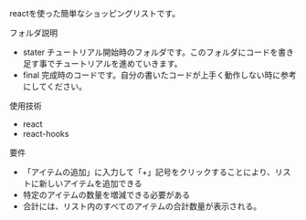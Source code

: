 reactを使った簡単なショッピングリストです。

フォルダ説明
- stater チュートリアル開始時のフォルダです。このフォルダにコードを書き足す事でチュートリアルを進めていきます。
- final 完成時のコードです。自分の書いたコードが上手く動作しない時に参考にしてください。

使用技術
- react
- react-hooks

要件
- 「アイテムの追加」に入力して「+」記号をクリックすることにより、リストに新しいアイテムを追加できる
- 特定のアイテムの数量を増減できる必要がある
- 合計には、リスト内のすべてのアイテムの合計数量が表示される。
